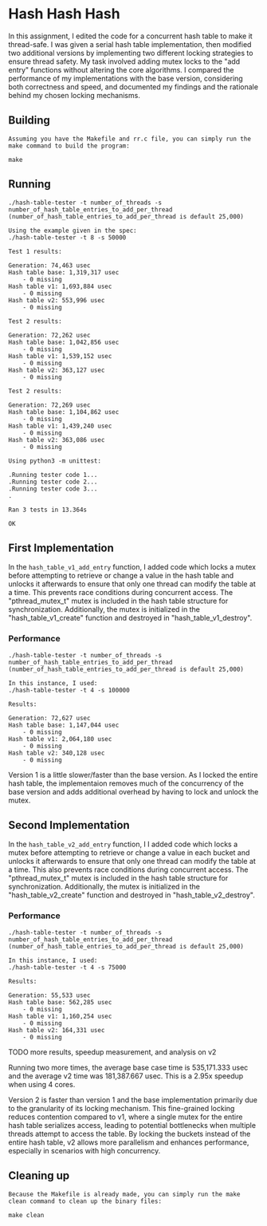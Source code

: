 # Hash Hash Hash
In this assignment, I edited the code for a concurrent hash table to make it thread-safe. I was given a serial hash table implementation, then modified two additional versions by implementing two different locking strategies to ensure thread safety. My task involved adding mutex locks to the "add entry" functions without altering the core algorithms. I compared the performance of my implementations with the base version, considering both correctness and speed, and documented my findings and the rationale behind my chosen locking mechanisms.

## Building
```shell
Assuming you have the Makefile and rr.c file, you can simply run the make command to build the program:

make
```

## Running
```shell
./hash-table-tester -t number_of_threads -s number_of_hash_table_entries_to_add_per_thread
(number_of_hash_table_entries_to_add_per_thread is default 25,000)

Using the example given in the spec:
./hash-table-tester -t 8 -s 50000

Test 1 results:

Generation: 74,463 usec
Hash table base: 1,319,317 usec
    - 0 missing
Hash table v1: 1,693,884 usec
    - 0 missing
Hash table v2: 553,996 usec
    - 0 missing

Test 2 results:

Generation: 72,262 usec
Hash table base: 1,042,856 usec
    - 0 missing
Hash table v1: 1,539,152 usec
    - 0 missing
Hash table v2: 363,127 usec
    - 0 missing

Test 2 results:

Generation: 72,269 usec
Hash table base: 1,104,862 usec
    - 0 missing
Hash table v1: 1,439,240 usec
    - 0 missing
Hash table v2: 363,086 usec
    - 0 missing

Using python3 -m unittest:

.Running tester code 1...
.Running tester code 2...
.Running tester code 3...
.

Ran 3 tests in 13.364s

OK
```

## First Implementation
In the `hash_table_v1_add_entry` function, I added code which locks a mutex before attempting to retrieve or change a value in the hash table and unlocks it afterwards to ensure that only one thread can modify the table at a time. This prevents race conditions during concurrent access. The "pthread_mutex_t" mutex is included in the hash table structure for synchronization. Additionally, the mutex is initialized in the "hash_table_v1_create" function and destroyed in "hash_table_v1_destroy".

### Performance
```shell
./hash-table-tester -t number_of_threads -s number_of_hash_table_entries_to_add_per_thread
(number_of_hash_table_entries_to_add_per_thread is default 25,000)

In this instance, I used:
./hash-table-tester -t 4 -s 100000

Results:

Generation: 72,627 usec
Hash table base: 1,147,044 usec
    - 0 missing
Hash table v1: 2,064,180 usec
    - 0 missing
Hash table v2: 340,128 usec
    - 0 missing
```
Version 1 is a little slower/faster than the base version. As I locked the entire hash table, the implementaion removes much of the concurrency of the base version and adds additional overhead by having to lock and unlock the mutex.

## Second Implementation
In the `hash_table_v2_add_entry` function, I I added code which locks a mutex before attempting to retrieve or change a value in each bucket and unlocks it afterwards to ensure that only one thread can modify the table at a time. This also prevents race conditions during concurrent access. The "pthread_mutex_t" mutex is included in the hash table structure for synchronization. Additionally, the mutex is initialized in the "hash_table_v2_create" function and destroyed in "hash_table_v2_destroy".

### Performance
```shell
./hash-table-tester -t number_of_threads -s number_of_hash_table_entries_to_add_per_thread
(number_of_hash_table_entries_to_add_per_thread is default 25,000)

In this instance, I used:
./hash-table-tester -t 4 -s 75000

Results:

Generation: 55,533 usec
Hash table base: 562,285 usec
    - 0 missing
Hash table v1: 1,160,254 usec
    - 0 missing
Hash table v2: 164,331 usec
    - 0 missing
```

TODO more results, speedup measurement, and analysis on v2

Running two more times, the average base case time is 535,171.333 usec and the average v2 time was 181,387.667 usec. This is a 2.95x speedup when using 4 cores.

Version 2 is faster than version 1 and the base implementation primarily due to the granularity of its locking mechanism. This fine-grained locking reduces contention compared to v1, where a single mutex for the entire hash table serializes access, leading to potential bottlenecks when multiple threads attempt to access the table. By locking the buckets instead of the entire hash table, v2 allows more parallelism and enhances performance, especially in scenarios with high concurrency.

## Cleaning up
```shell
Because the Makefile is already made, you can simply run the make clean command to clean up the binary files:

make clean
```